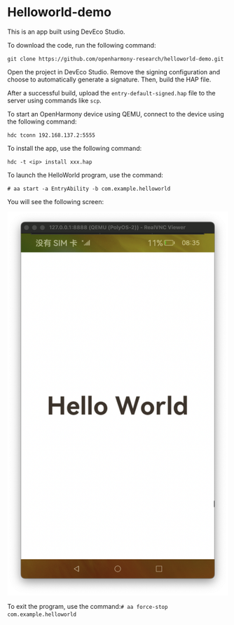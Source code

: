 [image_0]: https://pfst.cf2.poecdn.net/base/image/5af70ff57cf24e2e44b85ac01a58293fb3db1eca78d9649b855eb5b6f70a04ea?w=738&h=1280&pmaid=67548867
# Helloworld-demo

This is an app built using DevEco Studio.

To download the code, run the following command:
```
git clone https://github.com/openharmony-research/helloworld-demo.git
```

Open the project in DevEco Studio. Remove the signing configuration and choose to automatically generate a signature. Then, build the HAP file.

After a successful build, upload the `entry-default-signed.hap` file to the server using commands like `scp`.

To start an OpenHarmony device using QEMU, connect to the device using the following command:
```
hdc tconn 192.168.137.2:5555
```

To install the app, use the following command:
```
hdc -t <ip> install xxx.hap
```

To launch the HelloWorld program, use the command:
```
# aa start -a EntryAbility -b com.example.helloworld
```

You will see the following screen:

![helloworld](1.png)

To exit the program, use the command:```# aa force-stop com.example.helloworld```
